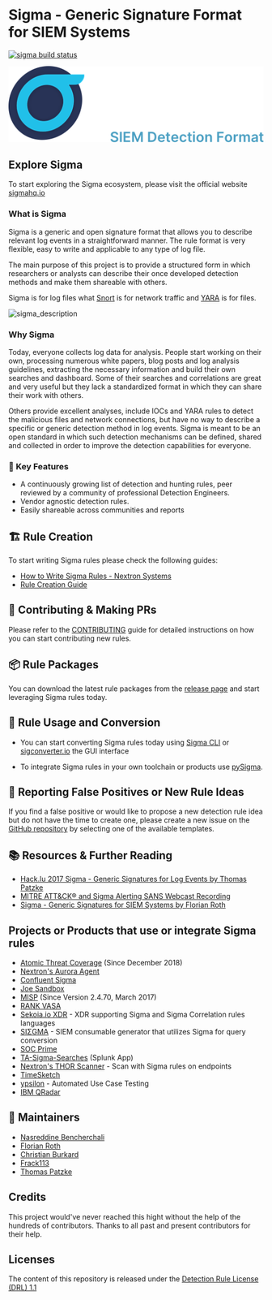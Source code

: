 # Sigma - Generic Signature Format for SIEM Systems

[![sigma build status](https://github.com/SigmaHQ/sigma/actions/workflows/sigma-test.yml/badge.svg?branch=master)](https://github.com/SigmaHQ/sigma/actions?query=branch%3Amaster)

<picture>
  <source media="(prefers-color-scheme: dark)" srcset="./images/sigma_logo_dark.png">
  <source media="(prefers-color-scheme: light)" srcset="./images/sigma_logo_light.png">
  <img alt="Shows an illustrated sun in light mode and a moon with stars in dark mode." src="./images/sigma_logo_dark.png">
</picture>

## Explore Sigma

To start exploring the Sigma ecosystem, please visit the official website [sigmahq.io](https://sigmahq.io)

### What is Sigma

Sigma is a generic and open signature format that allows you to describe relevant log events in a straightforward manner. The rule format is very flexible, easy to write and applicable to any type of log file.

The main purpose of this project is to provide a structured form in which researchers or analysts can describe their once developed detection methods and make them shareable with others.

Sigma is for log files what [Snort](https://www.snort.org/) is for network traffic and [YARA](https://github.com/VirusTotal/yara) is for files.

![sigma_description](./images/Sigma-description.png)

### Why Sigma

Today, everyone collects log data for analysis. People start working on their own, processing numerous white papers, blog posts and log analysis guidelines, extracting the necessary information and build their own searches and dashboard. Some of their searches and correlations are great and very useful but they lack a standardized format in which they can share their work with others.

Others provide excellent analyses, include IOCs and YARA rules to detect the malicious files and network connections, but have no way to describe a specific or generic detection method in log events. Sigma is meant to be an open standard in which such detection mechanisms can be defined, shared and collected in order to improve the detection capabilities for everyone.

### 🌟 Key Features

* A continuously growing list of detection and hunting rules, peer reviewed by a community of professional Detection Engineers.
* Vendor agnostic detection rules.
* Easily shareable across communities and reports

## 🏗️ Rule Creation

To start writing Sigma rules please check the following guides:

* [How to Write Sigma Rules - Nextron Systems](https://www.nextron-systems.com/2018/02/10/write-sigma-rules/)
* [Rule Creation Guide](https://github.com/SigmaHQ/sigma/wiki/Rule-Creation-Guide)

## 🔎 Contributing & Making PRs

Please refer to the [CONTRIBUTING](./CONTRIBUTING.md) guide for detailed instructions on how you can start contributing new rules.

## 📦 Rule Packages

You can download the latest rule packages from the [release page](https://github.com/SigmaHQ/sigma/releases/latest) and start leveraging Sigma rules today.

## 🧬 Rule Usage and Conversion

* You can start converting Sigma rules today using [Sigma CLI](https://github.com/SigmaHQ/sigma-cli) or [sigconverter.io](https://sigconverter.io) the GUI interface

* To integrate Sigma rules in your own toolchain or products use [pySigma](https://github.com/SigmaHQ/pySigma).

## 🚨 Reporting False Positives or New Rule Ideas

If you find a false positive or would like to propose a new detection rule idea but do not have the time to create one, please create a new issue on the [GitHub repository](https://github.com/SigmaHQ/sigma/issues/new/choose) by selecting one of the available templates.

## 📚 Resources & Further Reading

* [Hack.lu 2017 Sigma - Generic Signatures for Log Events by Thomas Patzke](https://www.youtube.com/watch?v=OheVuE9Ifhs)
* [MITRE ATT&CK® and Sigma Alerting SANS Webcast Recording](https://www.sans.org/webcasts/mitre-att-ck-sigma-alerting-110010 "MITRE ATT&CK® and Sigma Alerting")
* [Sigma - Generic Signatures for SIEM Systems by Florian Roth](https://www.slideshare.net/secret/gvgxeXoKblXRcA)

## Projects or Products that use or integrate Sigma rules

* [Atomic Threat Coverage](https://github.com/atc-project/atomic-threat-coverage) (Since December 2018)
* [Nextron's Aurora Agent](https://www.nextron-systems.com/2021/11/13/aurora-sigma-based-edr-agent-preview/)
* [Confluent Sigma](https://github.com/confluentinc/cyber/tree/master/confluent-sigma)
* [Joe Sandbox](https://www.joesecurity.org/)
* [MISP](http://www.misp-project.org/2017/03/26/MISP.2.4.70.released.html) (Since Version 2.4.70, March 2017)
* [RANK VASA](https://globenewswire.com/news-release/2019/03/04/1745907/0/en/RANK-Software-to-Help-MSSPs-Scale-Cybersecurity-Offerings.html)
* [Sekoia.io XDR](https://www.sekoia.io) - XDR supporting Sigma and Sigma Correlation rules languages
* [SIΣGMA](https://github.com/3CORESec/SIEGMA) - SIEM consumable generator that utilizes Sigma for query conversion
* [SOC Prime](https://tdm.socprime.com/sigma/)
* [TA-Sigma-Searches](https://github.com/dstaulcu/TA-Sigma-Searches) (Splunk App)
* [Nextron's THOR Scanner](https://www.nextron-systems.com/2018/06/28/spark-applies-sigma-rules-in-eventlog-scan/) - Scan with Sigma rules on endpoints
* [TimeSketch](https://github.com/google/timesketch/commit/0c6c4b65a6c0f2051d074e87bbb2da2424fa6c35)
* [ypsilon](https://github.com/P4T12ICK/ypsilon) - Automated Use Case Testing
* [IBM QRadar](https://community.ibm.com/community/user/security/blogs/gladys-koskas1/2023/08/02/qradar-natively-supports-sigma-for-rules-creation)

## 📜 Maintainers

* [Nasreddine Bencherchali](https://twitter.com/nas_bench)
* [Florian Roth](https://twitter.com/cyb3rops)
* [Christian Burkard](https://twitter.com/phantinuss)
* [Frack113](https://twitter.com/frack113)
* [Thomas Patzke](https://twitter.com/blubbfiction)

## Credits

This project would've never reached this hight without the help of the hundreds of contributors. Thanks to all past and present contributors for their help.

## Licenses

The content of this repository is released under the [Detection Rule License (DRL) 1.1](https://github.com/SigmaHQ/Detection-Rule-License)
